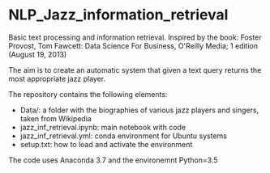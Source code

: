 # NLP_Jazz_information_retrieval
Basic text processing and information retrieval. Inspired by the book: Foster Provost, Tom Fawcett: Data Science For Business, O'Reilly Media; 1 edition (August 19, 2013)

The aim is to create an automatic system that given a text query returns the most appropriate jazz player.

The repository contains the following elements:
- Data/: a folder with the biographies of various jazz players and singers, taken from Wikipedia
- jazz_inf_retrieval.ipynb: main notebook with code
- jazz_inf_retrieval.yml: conda environment for Ubuntu systems
- setup.txt: how to load and activate the environment

The code uses Anaconda 3.7 and the environemnt Python=3.5
